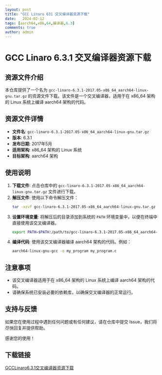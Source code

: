 ```yaml
---
layout: post
title: "GCC Linaro 631 交叉编译器资源下载"
date:   2024-02-12
tags: [aarch64,x86,64,编译器,6.3]
comments: true
author: admin
---
```

# GCC Linaro 6.3.1 交叉编译器资源下载

## 资源文件介绍

本仓库提供了一个名为 `gcc-linaro-6.3.1-2017.05-x86_64_aarch64-linux-gnu.tar.gz` 的资源文件下载。该文件是一个交叉编译器，适用于在 x86_64 架构的 Linux 系统上编译 aarch64 架构的代码。

## 资源文件详情

- **文件名**: `gcc-linaro-6.3.1-2017.05-x86_64_aarch64-linux-gnu.tar.gz`
- **版本**: 6.3.1
- **发布日期**: 2017年5月
- **适用架构**: x86_64 架构的 Linux 系统
- **目标架构**: aarch64 架构

## 使用说明

1. **下载文件**: 点击仓库中的 `gcc-linaro-6.3.1-2017.05-x86_64_aarch64-linux-gnu.tar.gz` 文件进行下载。
2. **解压文件**: 使用以下命令解压文件：
   ```bash
   tar -xzvf gcc-linaro-6.3.1-2017.05-x86_64_aarch64-linux-gnu.tar.gz
   ```
3. **设置环境变量**: 将解压后的目录添加到系统的 `PATH` 环境变量中，以便在终端中直接使用该交叉编译器。
   ```bash
   export PATH=$PATH:/path/to/gcc-linaro-6.3.1-2017.05-x86_64_aarch64-linux-gnu/bin
   ```
4. **编译代码**: 使用该交叉编译器编译 aarch64 架构的代码。例如：
   ```bash
   aarch64-linux-gnu-gcc -o my_program my_program.c
   ```

## 注意事项

- 该交叉编译器适用于在 x86_64 架构的 Linux 系统上编译 aarch64 架构的代码。
- 请确保系统已安装必要的依赖库，以确保交叉编译器的正常运行。

## 支持与反馈

如果您在使用过程中遇到任何问题或有任何建议，请在仓库中提交 Issue，我们将尽快回复并提供帮助。

感谢您的使用！

## 下载链接

[GCCLinaro6.3.1交叉编译器资源下载](https://pan.quark.cn/s/b6eb5b40ac12)